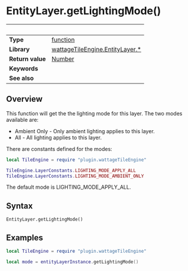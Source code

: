 # EntityLayer.getLightingMode()

|                      | &nbsp;
| -------------------- | ---------------------------------------------------------------
| __Type__             | [function](http://docs.coronalabs.com/api/type/Function.html)
| __Library__          | [wattageTileEngine.EntityLayer.*](type_entityLayer.markdown)
| __Return value__     | [Number](https://docs.coronalabs.com/api/type/Number.html)
| __Keywords__         |
| __See also__         |


## Overview

This function will get the the lighting mode for this layer.  The two
modes available are:

* Ambient Only - Only ambient lighting applies to this layer.
* All - All lighting applies to this layer.

There are constants defined for the modes:

``````lua
local TileEngine = require "plugin.wattageTileEngine"

TileEngine.LayerConstants.LIGHTING_MODE_APPLY_ALL
TileEngine.LayerConstants.LIGHTING_MODE_AMBIENT_ONLY
``````

The default mode is LIGHTING_MODE_APPLY_ALL.

## Syntax

	EntityLayer.getLightingMode()

## Examples

``````lua
local TileEngine = require "plugin.wattageTileEngine"

local mode = entityLayerInstance.getLightingMode()
``````